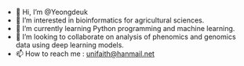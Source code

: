 - 👋 Hi, I’m @Yeongdeuk
- 👀 I’m interested in bioinformatics for agricultural sciences.
- 🌱 I’m currently learning Python programming and machine learning.
- 💞️ I’m looking to collaborate on analysis of phenomics and genomics data using deep learning models.
- 📫 How to reach me : unifaith@hanmail.net

<!---
Yeongdeuk/Yeongdeuk is a ✨ special ✨ repository because its `README.md` (this file) appears on your GitHub profile.
You can click the Preview link to take a look at your changes.
--->
